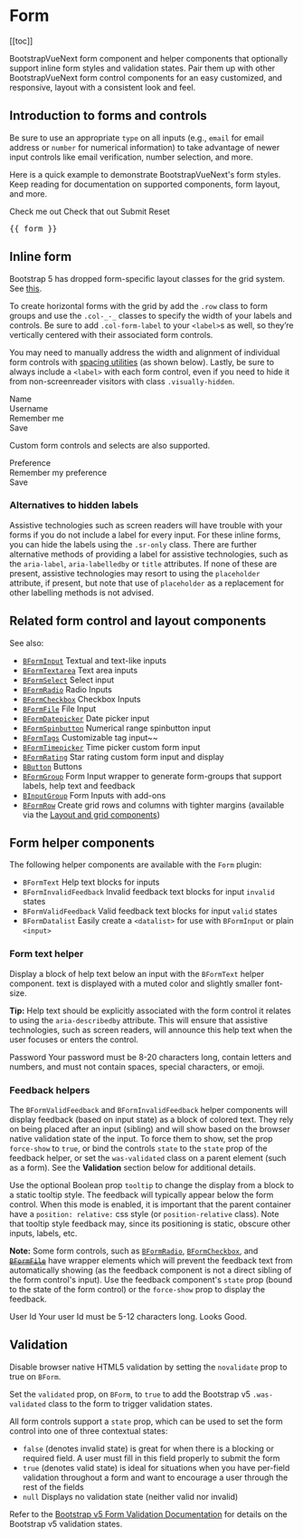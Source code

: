 # Form

<ClientOnly>
  <Teleport to=".bd-toc">

[[toc]]

  </Teleport>
</ClientOnly>

<div class="lead mb-5">

BootstrapVueNext form component and helper components that optionally support inline form styles and
validation states. Pair them up with other BootstrapVueNext form control components for an easy
customized, and responsive, layout with a consistent look and feel.

</div>

## Introduction to forms and controls

Be sure to use an appropriate `type` on all inputs (e.g., `email` for email address or `number` for
numerical information) to take advantage of newer input controls like email verification, number
selection, and more.

Here is a quick example to demonstrate BootstrapVueNext's form styles. Keep reading for documentation on
supported components, form layout, and more.

<HighlightCard>
  <BForm @submit="onSubmit" @reset="onReset" v-if="show">
    <BFormGroup
      id="input-group-1"
      label="Email address:"
      label-for="input-1"
      description="We'll never share your email with anyone else."
    >
      <BFormInput
        id="input-1"
        v-model="form.email"
        type="email"
        placeholder="Enter email"
        required
      />
    </BFormGroup>
    <BFormGroup id="input-group-2" label="Your Name:" label-for="input-2">
      <BFormInput
        id="input-2"
        v-model="form.name"
        placeholder="Enter name"
        required
      />
    </BFormGroup>
    <BFormGroup id="input-group-3" label="Food:" label-for="input-3">
      <BFormSelect
        id="input-3"
        v-model="form.food"
        :options="foods"
        required
      />
    </BFormGroup>
    <BFormGroup id="input-group-4">
      <BFormCheckboxGroup
        v-model="form.checked"
        id="checkboxes-4"
      >
        <BFormCheckbox value="me">Check me out</BFormCheckbox>
        <BFormCheckbox value="that">Check that out</BFormCheckbox>
      </BFormCheckboxGroup>
    </BFormGroup>
    <BButton type="submit" variant="primary" class="me-2">Submit</BButton>
    <BButton type="reset" variant="danger">Reset</BButton>
  </BForm>
  <BCard class="mt-3" header="Form Data Result">
    <pre class="m-0">{{ form }}</pre>
  </BCard>
  <template #html>

```vue
<template>
  <BForm @submit="onSubmit" @reset="onReset" v-if="show">
    <BFormGroup
      id="input-group-1"
      label="Email address:"
      label-for="input-1"
      description="We'll never share your email with anyone else."
    >
      <BFormInput
        id="input-1"
        v-model="form.email"
        type="email"
        placeholder="Enter email"
        required
      />
    </BFormGroup>

    <BFormGroup id="input-group-2" label="Your Name:" label-for="input-2">
      <BFormInput id="input-2" v-model="form.name" placeholder="Enter name" required />
    </BFormGroup>
    <BFormGroup id="input-group-3" label="Food:" label-for="input-3">
      <BFormSelect id="input-3" v-model="form.food" :options="foods" required />
    </BFormGroup>

    <BFormGroup id="input-group-4">
      <BFormCheckboxGroup v-model="form.checked" id="checkboxes-4">
        <BFormCheckbox value="me">Check me out</BFormCheckbox>
        <BFormCheckbox value="that">Check that out</BFormCheckbox>
      </BFormCheckboxGroup>
    </BFormGroup>
    <BButton type="submit" variant="primary">Submit</BButton>
    <BButton type="reset" variant="danger">Reset</BButton>
  </BForm>

  <BCard class="mt-3" header="Form Data Result">
    <pre class="m-0">{{ form }}</pre>
  </BCard>
</template>

<script setup lang="ts">
const foods = [{text: 'Select One', value: null}, 'Carrots', 'Beans', 'Tomatoes', 'Corn']

const form = reactive({
  email: '',
  name: '',
  food: null,
  checked: [],
})
const show = ref(true)

const onSubmit = (event) => {
  event.preventDefault()
  alert(JSON.stringify(form))
}

const onReset = (event) => {
  event.preventDefault()
  // Reset our form values
  form.email = ''
  form.name = ''
  form.food = null
  form.checked = []
  // Trick to reset/clear native browser form validation state
  show.value = false
  nextTick(() => {
    show.value = true
  })
}
</script>
```

  </template>
</HighlightCard>

## Inline form

Bootstrap 5 has dropped form-specific layout classes for the grid system. See [this](https://getbootstrap.com/docs/5.3/migration/#forms).

To create horizontal forms with the grid by add the `.row` class to form groups and use the `.col-_-_` classes to specify the width of your labels and controls. Be sure to add `.col-form-label` to your `<label>`s as well, so they’re vertically centered with their associated form controls.

You may need to manually address the width and alignment of individual form controls with
[spacing utilities](/docs/reference/spacing-classes) (as shown below). Lastly, be sure to always
include a `<label>` with each form control, even if you need to hide it from non-screenreader
visitors with class `.visually-hidden`.

<HighlightCard>
  <BForm>
    <div class="row">
      <label class="col-form-label visually-hidden" for="inline-form-input-name">Name</label>
      <div class="col-lg-3">
        <BFormInput
          id="inline-form-input-name"
          class="mb-2 me-sm-2 mb-sm-0"
          placeholder="Jane Doe"
        />
      </div>
      <label class="col-form-label visually-hidden" for="inline-form-input-username"
        >Username</label
      >
      <div class="col-lg-3">
        <BInputGroup prepend="@" class="col-lg-4 mb-2 me-sm-2 mb-sm-0">
          <BFormInput id="inline-form-input-username" placeholder="Username" />
        </BInputGroup>
      </div>
      <BFormCheckbox class="col-form-label col-lg-2 mb-2 me-sm-2 mb-sm-0"
        >Remember me</BFormCheckbox
      >
      <div class="col-lg-1">
        <BButton variant="primary">Save</BButton>
      </div>
    </div>
  </BForm>
  <template #html>

```vue-html
<BForm>
  <div class="row">
    <label class="col-form-label visually-hidden" for="inline-form-input-name">Name</label>
    <div class="col-lg-3">
      <BFormInput
        id="inline-form-input-name"
        class="mb-2 me-sm-2 mb-sm-0"
        placeholder="Jane Doe"
      />
    </div>

    <label class="col-form-label visually-hidden" for="inline-form-input-username"
      >Username</label
    >
    <div class="col-lg-3">
      <BInputGroup prepend="@" class="col-lg-4 mb-2 me-sm-2 mb-sm-0">
        <BFormInput id="inline-form-input-username" placeholder="Username" />
      </BInputGroup>
    </div>

    <BFormCheckbox class="col-form-label col-lg-2 mb-2 me-sm-2 mb-sm-0"
      >Remember me</BFormCheckbox
    >

    <div class="col-lg-1">
      <BButton variant="primary">Save</BButton>
    </div>
  </div>
</BForm>
```

  </template>
</HighlightCard>

Custom form controls and selects are also supported.

<HighlightCard>
  <BForm>
    <div class="row">
      <label class="col-form-label col-lg-2 me-sm-2" for="inline-form-custom-select-pref"
        >Preference</label
      >
      <div class="col-lg-2">
        <BFormSelect
          id="inline-form-custom-select-pref"
          class="mb-2 me-sm-2 mb-sm-0"
          :options="[{ text: 'Choose...', value: null }, 'One', 'Two', 'Three']"
          :value="null"
        />
      </div>
      <BFormCheckbox class="col-form-label col-lg-3 mb-2 me-sm-2 mb-sm-0"
        >Remember my preference</BFormCheckbox
      >
      <div class="col-lg-2 col-form-label">
        <BButton variant="primary">Save</BButton>
      </div>
    </div>
  </BForm>
  <template #html>

```vue-html
<BForm>
  <div class="row">
    <label class="col-form-label col-lg-2 me-sm-2" for="inline-form-custom-select-pref"
      >Preference</label
    >
    <div class="col-lg-2">
      <BFormSelect
        id="inline-form-custom-select-pref"
        class="mb-2 me-sm-2 mb-sm-0"
        :options="[{ text: 'Choose...', value: null }, 'One', 'Two', 'Three']"
        :value="null"
      />
    </div>
    <BFormCheckbox class="col-form-label col-lg-3 mb-2 me-sm-2 mb-sm-0"
      >Remember my preference</BFormCheckbox
    >
    <div class="col-lg-2 col-form-label">
      <BButton variant="primary">Save</BButton>
    </div>
  </div>
</BForm>
```

  </template>
</HighlightCard>

### Alternatives to hidden labels

Assistive technologies such as screen readers will have trouble with your forms if you do not include
a label for every input. For these inline forms, you can hide the labels using the `.sr-only` class.
There are further alternative methods of providing a label for assistive technologies, such as the
`aria-label`, `aria-labelledby` or `title` attributes. If none of these are present, assistive
technologies may resort to using the `placeholder` attribute, if present, but note that use of
`placeholder` as a replacement for other labelling methods is not advised.

## Related form control and layout components

See also:

- [`BFormInput`](/docs/components/form-input) Textual and text-like inputs
- [`BFormTextarea`](/docs/components/form-textarea) Text area inputs
- [`BFormSelect`](/docs/components/form-select) Select input
- [`BFormRadio`](/docs/components/form-radio) Radio Inputs
- [`BFormCheckbox`](/docs/components/form-checkbox) Checkbox Inputs
- [`BFormFile`](/docs/components/form-file) File Input
- [`BFormDatepicker`](/docs/components/form-datepicker) Date picker input
- [`BFormSpinbutton`](/docs/components/form-spinbutton) Numerical range spinbutton input
- [`BFormTags`](/docs/components/form-tags) Customizable tag input~~
- [`BFormTimepicker`](/docs/components/form-timepicker) Time picker custom form input
- [`BFormRating`](/docs/components/form-rating) Star rating custom form input and display
- [`BButton`](/docs/components/button) Buttons
- [`BFormGroup`](/docs/components/form-group) Form Input wrapper to generate form-groups that
  support labels, help text and feedback
- [`BInputGroup`](/docs/components/input) Form Inputs with add-ons
- [`BFormRow`](/docs/components/layout) Create grid rows and columns with tighter margins
  (available via the [Layout and grid components](/docs/components/layout))

## Form helper components

The following helper components are available with the `Form` plugin:

- `BFormText` Help text blocks for inputs
- `BFormInvalidFeedback` Invalid feedback text blocks for input `invalid` states
- `BFormValidFeedback` Valid feedback text blocks for input `valid` states
- `BFormDatalist` Easily create a `<datalist>` for use with `BFormInput` or plain `<input>`

### Form text helper

Display a block of help text below an input with the `BFormText` helper component. text is
displayed with a muted color and slightly smaller font-size.

**Tip:** Help text should be explicitly associated with the form control it relates to using the
`aria-describedby` attribute. This will ensure that assistive technologies, such as screen readers,
will announce this help text when the user focuses or enters the control.

<HighlightCard>
  <BForm @submit.stop.prevent>
    <label for="text-password">Password</label>
    <BFormInput
      type="password"
      id="text-password"
      aria-describedby="password-help-block"
    />
    <BFormText id="password-help-block">
      Your password must be 8-20 characters long, contain letters and numbers, and must not
      contain spaces, special characters, or emoji.
    </BFormText>
  </BForm>
  <template #html>

```vue-html
<BForm @submit.stop.prevent>
  <label for="text-password">Password</label>
  <BFormInput
    type="password"
    id="text-password"
    aria-describedby="password-help-block"
  />
  <BFormText id="password-help-block">
    Your password must be 8-20 characters long, contain letters and numbers, and must not
    contain spaces, special characters, or emoji.
  </BFormText>
</BForm>
```

  </template>
</HighlightCard>

### Feedback helpers

The `BFormValidFeedback` and `BFormInvalidFeedback` helper components will display
feedback (based on input state) as a block of colored text. They rely on being placed after an input
(sibling) and will show based on the browser native validation state of the input. To force them to
show, set the prop `force-show` to `true`, or bind the controls `state` to the `state` prop of the
feedback helper, or set the `was-validated` class on a parent element (such as a form). See the
**Validation** section below for additional details.

Use the optional Boolean prop `tooltip` to change the display from a block to a static tooltip
style. The feedback will typically appear below the form control. When this mode is enabled, it is
important that the parent container have a `position: relative:` css style (or `position-relative`
class). Note that tooltip style feedback may, since its positioning is static, obscure other inputs,
labels, etc.

**Note:** Some form controls, such as
[`BFormRadio`](/docs/components/form-radio#contextual-states),
[`BFormCheckbox`](/docs/components/form-checkbox#contextual-states), and
~~[`BFormFile`](/docs/components/form-file)~~ have wrapper elements which will prevent the feedback
text from automatically showing (as the feedback component is not a direct sibling of the form
control's input). Use the feedback component's `state` prop (bound to the state of the form control)
or the `force-show` prop to display the feedback.

<HighlightCard>
  <BForm  @submit.stop.prevent>
    <label for="feedback-user">User Id</label>
    <BFormInput v-model="userId" :state="validation" id="feedback-user" />
    <BFormInvalidFeedback :state="validation">
      Your user Id must be 5-12 characters long.
    </BFormInvalidFeedback>
    <BFormValidFeedback :state="validation">
      Looks Good.
    </BFormValidFeedback>
    </BForm>
  <template #html>

```vue
<template>
  <BForm @submit.stop.prevent>
    <label for="feedback-user">User Id</label>
    <BFormInput v-model="userId" :state="validation" id="feedback-user" />
    <BFormInvalidFeedback :state="validation">
      Your user Id must be 5-12 characters long.
    </BFormInvalidFeedback>
    <BFormValidFeedback :state="validation"> Looks Good. </BFormValidFeedback>
  </BForm>
</template>

<script setup lang="ts">
const userId = ref('')

const validation = computed(() => userId.value.length > 4 && userId.value.length < 13)
</script>
```

  </template>
</HighlightCard>

## Validation

Disable browser native HTML5 validation by setting the `novalidate` prop to true on `BForm`.

Set the `validated` prop, on `BForm`, to `true` to add the Bootstrap v5 `.was-validated` class to
the form to trigger validation states.

All form controls support a `state` prop, which can be used to set the form control into one
of three contextual states:

- `false` (denotes invalid state) is great for when there is a blocking or required field. A user
  must fill in this field properly to submit the form
- `true` (denotes valid state) is ideal for situations when you have per-field validation throughout
  a form and want to encourage a user through the rest of the fields
- `null` Displays no validation state (neither valid nor invalid)

Refer to the
[Bootstrap v5 Form Validation Documentation](https://getbootstrap.com/docs/5.3/forms/validation/)
for details on the Bootstrap v5 validation states.

<ComponentReference :data="data" />

<script setup lang="ts">
import {data} from '../../data/components/form.data'
import ComponentReference from '../../components/ComponentReference.vue'
import HighlightCard from '../../components/HighlightCard.vue'
import {
  BFormValidFeedback,
  BFormInvalidFeedback,
  BFormText,
  BInputGroup,
  BCard,
  BCardBody,
  BButton,
  BForm,
  BFormCheckboxGroup,
  BFormCheckbox,
  BFormGroup,
  BFormInput,
  BFormSelect
} from 'bootstrap-vue-next'
import {ref, computed, reactive, nextTick} from 'vue'

const form = reactive({
  email: '',
  name: '',
  food: null,
  checked: []
})

const foods = [{ text: 'Select One', value: null }, 'Carrots', 'Beans', 'Tomatoes', 'Corn']
const show = ref(true)

const onSubmit = (event) => {
  event.preventDefault()
  alert(JSON.stringify(form))
}

const onReset = (event) => {
  event.preventDefault()
  // Reset our form values
  form.email = ''
  form.name = ''
  form.food = null
  form.checked = []
  // Trick to reset/clear native browser form validation state
  show.value = false
  nextTick(() => {
    show.value = true
  })
}

const userId = ref('')
const validation = computed(()=> userId.value.length > 4 && userId.value.length < 13)
</script>
